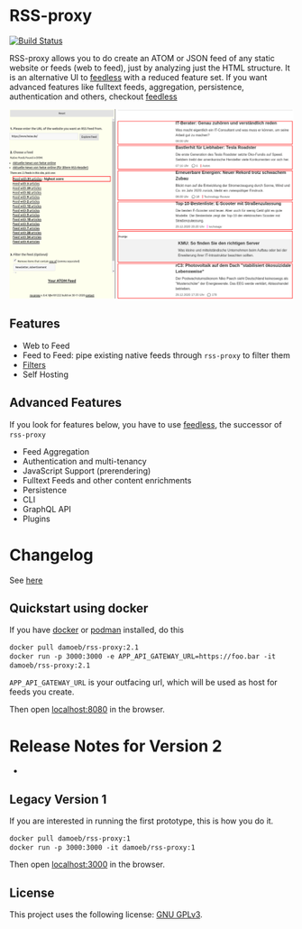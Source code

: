 # RSS-proxy 

[![Build Status](https://app.travis-ci.com/damoeb/rss-proxy.svg?branch=master)](https://app.travis-ci.com/damoeb/rss-proxy)

RSS-proxy allows you to do create an ATOM or JSON feed of any static website or feeds (web to feed), 
just by analyzing just the HTML structure. It is an alternative UI to [feedless](https://github.com/damoeb/feedless) with a reduced feature set.
If you want advanced features like fulltext feeds, aggregation, persistence, authentication and others, checkout [feedless](https://github.com/damoeb/feedless/blob/master/docs/third-party-migration.md)

![Playground](https://github.com/damoeb/rss-proxy/raw/master/docs/rssproxy-candidates.png "Playground")

## Features
- Web to Feed
- Feed to Feed: pipe existing native feeds through `rss-proxy` to filter them
- [Filters](https://github.com/damoeb/feedless/blob/master/docs/filters.md)
- Self Hosting

## Advanced Features
If you look for features below, you have to use [feedless](https://github.com/damoeb/feedless), the successor of `rss-proxy`
- Feed Aggregation
- Authentication and multi-tenancy
- JavaScript Support (prerendering)
- Fulltext Feeds and other content enrichments
- Persistence
- CLI
- GraphQL API
- Plugins

# Changelog
See [here](./changelog.md)

## Quickstart using docker
If you have [docker](https://docs.docker.com/install/) or [podman](https://podman.io/getting-started/installation) installed, do this

```
docker pull damoeb/rss-proxy:2.1
docker run -p 3000:3000 -e APP_API_GATEWAY_URL=https://foo.bar -it damoeb/rss-proxy:2.1
```

`APP_API_GATEWAY_URL` is your outfacing url, which will be used as host for feeds you create.

Then open [localhost:8080](http://localhost:8080) in the browser.

# Release Notes for Version 2
- 

## Legacy Version 1
If you are interested in running the first prototype, this is how you do it.

```
docker pull damoeb/rss-proxy:1
docker run -p 3000:3000 -it damoeb/rss-proxy:1
```

Then open [localhost:3000](http://localhost:3000) in the browser.

## License

This project uses the following license: [GNU GPLv3](https://www.gnu.org/licenses/gpl-3.0.en.html).
